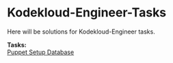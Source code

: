 # Kodekloud-Engineer-Tasks
Here will be solutions for Kodekloud-Engineer tasks.

**Tasks:**  
[Puppet Setup Database](https://github.com/MederD/Kodekloud-Engineer-Tasks/blob/main/Puppet_Setup_Database.md)
